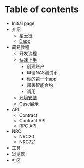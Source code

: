 # Table of contents

* Initial page
* 介绍
  * 星云链
  * [Dapp](introduction/dapp.md)
* 简易教程
  * 开发流程
  * [快速上手](tutorials/start/README.md)
    * 创建账户
    * 申请NAS测试币
    * [你的第一个app](tutorials/start/ni-de-di-yi-ge-app.md)
    * 部署智能合约
    * 调用
  * [环境安装](tutorials/env.md)
  * Case展示
* API
  * Contract
  * Contract API
  * [RPC API](api/rpc-api.md)
* NRC
  * NRC20
  * NRC721
* 工具
* 浏览器
* 社区

